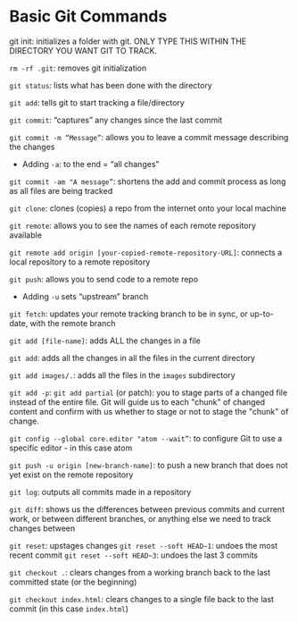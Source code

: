 # Basic Git Commands

git init: initializes a folder with git. ONLY TYPE THIS WITHIN THE DIRECTORY YOU WANT GIT TO TRACK.

`rm -rf .git`: removes git initialization

`git status`: lists what has been done with the directory

`git add`: tells git to start tracking a file/directory

`git commit`: “captures” any changes since the last commit

`git commit -m “Message”`: allows you to leave a commit message describing the changes

* Adding `-a`: to the end = “all changes”

`git commit -am "A message”`: shortens the add and commit process as long as all files are being tracked

`git clone`: clones (copies) a repo from the internet onto your local machine

`git remote`: allows you to see the names of each remote repository available

`git remote add origin [your-copied-remote-repository-URL]`: connects a local repository to a remote repository

`git push`: allows you to send code to a remote repo

* Adding `-u` sets “upstream” branch

`git fetch`: updates your remote tracking branch to be in sync, or up-to-date, with the remote branch

`git add [file-name]`: adds ALL the changes in a file

`git add`: adds all the changes in all the files in the current directory

`git add images/.`: adds all the files in the `images` subdirectory

`git add -p`: `git add partial` (or patch): you to stage parts of a changed file instead of the entire file. Git will guide us to each "chunk" of changed content and confirm with us whether to stage or not to stage the "chunk" of change.

`git config --global core.editor "atom --wait”`: to configure Git to use a specific editor - in this case atom

`git push -u origin [new-branch-name]`: to push a new branch that does not yet exist on the remote repository

`git log`: outputs all commits made in a repository

`git diff`: shows us the differences between previous commits and current work, or between different branches, or anything else we need to track changes between

`git reset`: upstages changes
`git reset --soft HEAD~1`: undoes the most recent commit
`git reset --soft HEAD~3`: undoes the last 3 commits

`git checkout .`: clears changes from a working branch back to the last committed state (or the beginning)

`git checkout index.html`: clears changes to a single file back to the last commit (in this case `index.html`)
